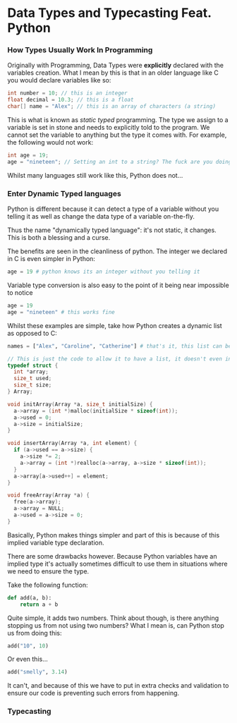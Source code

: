 # Data Types and Typecasting Feat. Python

### How Types Usually Work In Programming

Originally with Programming, Data Types were **explicitly** declared with the variables
creation. What I mean by this is that in an older language like C you would
declare variables like so:

```c
int number = 10; // this is an integer
float decimal = 10.3; // this is a float
char[] name = "Alex"; // this is an array of characters (a string)
```

This is what is known as *static typed* programming. The type we assign to a variable is
set in stone and needs to explicitly told to the program. We cannot set the variable to anything
but the type it comes with. For example, the following would not work:

```c
int age = 19;
age = "nineteen"; // Setting an int to a string? The fuck are you doing
```

Whilst many languages still work like this, Python does not...

### Enter Dynamic Typed languages

Python is different because it can detect a type of a variable without you telling it as well as change the
data type of a variable on-the-fly.

Thus the name "dynamically typed language": it's not static, it changes. This is both a blessing and a curse. 

The benefits are seen in the cleanliness of python. The integer we declared in C is even simpler in Python:

```python
age = 19 # python knows its an integer without you telling it
```

Variable type conversion is also easy to the point of it being near impossible to notice

```python
age = 19
age = "nineteen" # this works fine
```

Whilst these examples are simple, take how Python creates a dynamic list as opposed to C:

```python
names = ["Alex", "Caroline", "Catherine"] # that's it, this list can be updated and such
```

```c
// This is just the code to allow it to have a list, it doesn't even include  the  list
typedef struct {
  int *array;
  size_t used;
  size_t size;
} Array;

void initArray(Array *a, size_t initialSize) {
  a->array = (int *)malloc(initialSize * sizeof(int));
  a->used = 0;
  a->size = initialSize;
}

void insertArray(Array *a, int element) {
  if (a->used == a->size) {
    a->size *= 2;
    a->array = (int *)realloc(a->array, a->size * sizeof(int));
  }
  a->array[a->used++] = element;
}

void freeArray(Array *a) {
  free(a->array);
  a->array = NULL;
  a->used = a->size = 0;
}
```

Basically, Python makes things simpler and part of this is because of this implied
variable type declaration.

There are some drawbacks however. Because Python variables have an implied type it's actually
sometimes difficult to use them in situations where we need to ensure the type.

Take the following function:

```python
def add(a, b):
    return a + b
```

Quite simple, it adds two numbers. Think about though, is there anything stopping us from not using
two numbers? What I mean is, can Python stop us from doing this:

```python
add("10", 10)
```

Or even this...

```python
add("smelly", 3.14)
```

It can't, and because of this we have to put in extra checks and validation to ensure our code is 
preventing such errors from happening.

### Typecasting 

